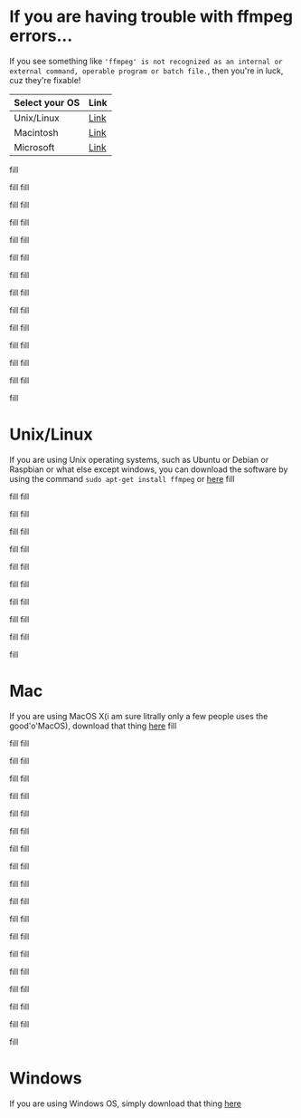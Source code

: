 # If you are having trouble with ffmpeg errors...
If you see something like ```'ffmpeg' is not recognized as an internal or external command,
operable program or batch file.```, then you're in luck, cuz they're fixable!

|Select your OS|Link|
|---|---|
|Unix/Linux|[Link](#Unix/Linux)|
|Macintosh|[Link](#Mac)|
|Microsoft|[Link](#Windows)|

fill

fill
fill

fill
fill

fill
fill

fill
fill

fill
fill

fill
fill

fill
fill

fill
fill

fill
fill

fill
fill

fill
fill

fill
fill

fill

# Unix/Linux
If you are using Unix operating systems, such as Ubuntu or Debian or Raspbian or what else except windows, you can download the software by using the command ``sudo apt-get install ffmpeg`` or [here](https://ffmpeg.org/download.html#build-linux)
fill

fill
fill

fill
fill

fill
fill

fill
fill

fill
fill

fill
fill

fill
fill

fill
fill

fill
fill

fill

# Mac 
If you are using MacOS X(i am sure litrally only a few people uses the good'o'MacOS), download that thing [here](https://ffmpeg.org/download.html#build-mac)
fill

fill
fill

fill
fill

fill
fill

fill
fill

fill
fill

fill
fill

fill
fill

fill
fill

fill
fill

fill
fill

fill
fill

fill
fill

fill
fill

fill
fill

fill
fill

fill
fill

fill
fill

fill

# Windows
If you are using Windows OS, simply download that thing [here](https://ffmpeg.org/download.html#build-windows)
